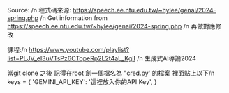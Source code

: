 Source: /n
程式碼來源: https://speech.ee.ntu.edu.tw/~hylee/genai/2024-spring.php /n
Get information from https://speech.ee.ntu.edu.tw/~hylee/genai/2024-spring.php /n
再做對應修改

課程:/n
https://www.youtube.com/playlist?list=PLJV_el3uVTsPz6CTopeRp2L2t4aL_KgiI /n
生成式AI導論2024

當git clone 之後
記得在root 創一個檔名為 "cred.py' 的檔案
裡面貼上以下/n
keys = {
  'GEMINI_API_KEY': '這裡放入你的API Key',
}